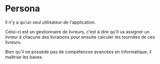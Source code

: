 # Persona

Il n'y a qu'un seul utilisateur de l'application. 

Celui-ci est un gestionnaire de livreurs, c'est à dire qu'il va assigner un livreur à chacune des livraisons pour ensuite calculer les tournées de ces livreurs.

Bien qu'il ne possède pas de compétences avancées en informatique, il maîtrise les bases.
